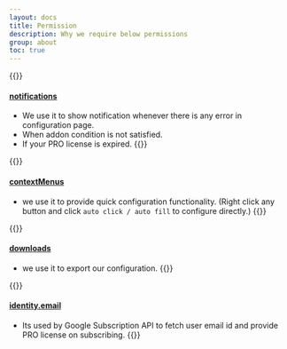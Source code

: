 ```yaml
---
layout: docs
title: Permission
description: Why we require below permissions
group: about
toc: true
---
```


{{<callout info>}}
#### [notifications](https://developer.chrome.com/extensions/notifications)
- We use it to show notification whenever there is any error in configuration page.
- When addon condition is not satisfied.
- If your PRO license is expired.
{{</callout>}}

{{<callout info>}}
#### [contextMenus](https://developer.chrome.com/extensions/contextMenus)
- we use it to provide quick configuration functionality. (Right click any button and click `auto click / auto fill` to configure directly.) 
{{</callout>}}

{{<callout info>}}
#### [downloads](https://developer.chrome.com/extensions/downloads)
- we use it to export our configuration.
{{</callout>}}

{{<callout info>}}
#### [identity.email](https://developer.chrome.com/extensions/identity)
- Its used by Google Subscription API to fetch user email id and provide PRO license on subscribing.
{{</callout>}}